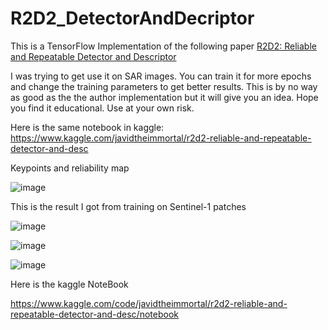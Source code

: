 # R2D2_DetectorAndDecriptor
This is a TensorFlow Implementation of the following paper
[R2D2: Reliable and Repeatable Detector and Descriptor](http://papers.nips.cc/paper/9407-r2d2-reliable-and-repeatable-detector-and-descriptor.pdf)


I was trying to get use it on SAR images. You can train it for more epochs and change the training parameters to get better results. This is by no way as good as the the author implementation but it will give you an idea. Hope you find it educational. Use at your own risk. 

Here is the same notebook in kaggle:
https://www.kaggle.com/javidtheimmortal/r2d2-reliable-and-repeatable-detector-and-desc

Keypoints and reliability map

![image](https://github.com/ShowStopperTheSecond/R2D2_DetectorAndDecriptor/assets/62745203/a0ec9813-7d66-426d-9011-ca594aa530d2)


This is the result I got from training on Sentinel-1 patches


![image](https://github.com/ShowStopperTheSecond/R2D2_DetectorAndDecriptor/assets/62745203/49c3be90-fa8a-44af-a473-2ae406e972b7)



![image](https://github.com/ShowStopperTheSecond/R2D2_DetectorAndDecriptor/assets/62745203/1ffc1916-a710-4107-8d50-05fe838b68b2)


![image](https://github.com/ShowStopperTheSecond/R2D2_DetectorAndDecriptor/assets/62745203/b458af44-11af-494d-9e89-6a61cbf81e75)


Here is the kaggle NoteBook


https://www.kaggle.com/code/javidtheimmortal/r2d2-reliable-and-repeatable-detector-and-desc/notebook
